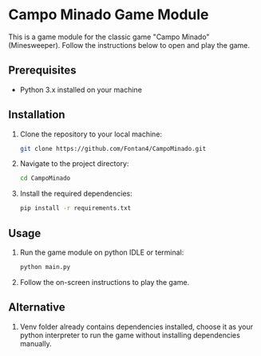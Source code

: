# Campo Minado Game Module

This is a game module for the classic game "Campo Minado" (Minesweeper). Follow the instructions below to open and play the game.

## Prerequisites

- Python 3.x installed on your machine

## Installation

1. Clone the repository to your local machine:

   ```bash
   git clone https://github.com/Fontan4/CampoMinado.git
   ```

2. Navigate to the project directory:

   ```bash
   cd CampoMinado
   ```

3. Install the required dependencies:
   ```bash
   pip install -r requirements.txt
   ```

## Usage

1. Run the game module on python IDLE or terminal:

   ```bash
   python main.py
   ```

2. Follow the on-screen instructions to play the game.

## Alternative

1. Venv folder already contains dependencies installed, choose it as your python interpreter to run the game without installing dependencies manually.